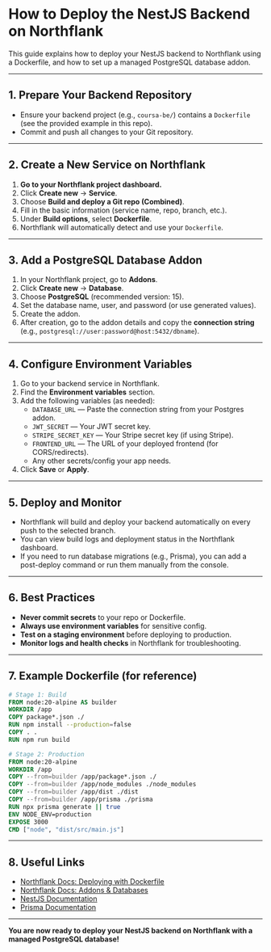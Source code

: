 # How to Deploy the NestJS Backend on Northflank

This guide explains how to deploy your NestJS backend to Northflank using a Dockerfile, and how to set up a managed PostgreSQL database addon.

---

## 1. Prepare Your Backend Repository

- Ensure your backend project (e.g., `coursa-be/`) contains a `Dockerfile` (see the provided example in this repo).
- Commit and push all changes to your Git repository.

---

## 2. Create a New Service on Northflank

1. **Go to your Northflank project dashboard.**
2. Click **Create new** → **Service**.
3. Choose **Build and deploy a Git repo (Combined)**.
4. Fill in the basic information (service name, repo, branch, etc.).
5. Under **Build options**, select **Dockerfile**.
6. Northflank will automatically detect and use your `Dockerfile`.

---

## 3. Add a PostgreSQL Database Addon

1. In your Northflank project, go to **Addons**.
2. Click **Create new** → **Database**.
3. Choose **PostgreSQL** (recommended version: 15).
4. Set the database name, user, and password (or use generated values).
5. Create the addon.
6. After creation, go to the addon details and copy the **connection string** (e.g., `postgresql://user:password@host:5432/dbname`).

---

## 4. Configure Environment Variables

1. Go to your backend service in Northflank.
2. Find the **Environment variables** section.
3. Add the following variables (as needed):
   - `DATABASE_URL` — Paste the connection string from your Postgres addon.
   - `JWT_SECRET` — Your JWT secret key.
   - `STRIPE_SECRET_KEY` — Your Stripe secret key (if using Stripe).
   - `FRONTEND_URL` — The URL of your deployed frontend (for CORS/redirects).
   - Any other secrets/config your app needs.
4. Click **Save** or **Apply**.

---

## 5. Deploy and Monitor

- Northflank will build and deploy your backend automatically on every push to the selected branch.
- You can view build logs and deployment status in the Northflank dashboard.
- If you need to run database migrations (e.g., Prisma), you can add a post-deploy command or run them manually from the console.

---

## 6. Best Practices

- **Never commit secrets** to your repo or Dockerfile.
- **Always use environment variables** for sensitive config.
- **Test on a staging environment** before deploying to production.
- **Monitor logs and health checks** in Northflank for troubleshooting.

---

## 7. Example Dockerfile (for reference)

```dockerfile
# Stage 1: Build
FROM node:20-alpine AS builder
WORKDIR /app
COPY package*.json ./
RUN npm install --production=false
COPY . .
RUN npm run build

# Stage 2: Production
FROM node:20-alpine
WORKDIR /app
COPY --from=builder /app/package*.json ./
COPY --from=builder /app/node_modules ./node_modules
COPY --from=builder /app/dist ./dist
COPY --from=builder /app/prisma ./prisma
RUN npx prisma generate || true
ENV NODE_ENV=production
EXPOSE 3000
CMD ["node", "dist/src/main.js"]
```

---

## 8. Useful Links
- [Northflank Docs: Deploying with Dockerfile](https://docs.northflank.com/guides/deploy-dockerfile)
- [Northflank Docs: Addons & Databases](https://docs.northflank.com/docs/addons)
- [NestJS Documentation](https://docs.nestjs.com/)
- [Prisma Documentation](https://www.prisma.io/docs/)

---

**You are now ready to deploy your NestJS backend on Northflank with a managed PostgreSQL database!** 